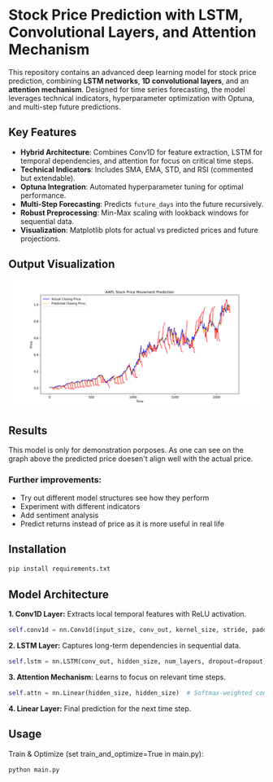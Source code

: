 # Stock Price Prediction with LSTM, Convolutional Layers, and Attention Mechanism

This repository contains an advanced deep learning model for stock price prediction, combining **LSTM networks**, **1D convolutional layers**, and an **attention mechanism**. Designed for time series forecasting, the model leverages technical indicators, hyperparameter optimization with Optuna, and multi-step future predictions.

## Key Features
- **Hybrid Architecture**: Combines Conv1D for feature extraction, LSTM for temporal dependencies, and attention for focus on critical time steps.
- **Technical Indicators**: Includes SMA, EMA, STD, and RSI (commented but extendable).
- **Optuna Integration**: Automated hyperparameter tuning for optimal performance.
- **Multi-Step Forecasting**: Predicts `future_days` into the future recursively.
- **Robust Preprocessing**: Min-Max scaling with lookback windows for sequential data.
- **Visualization**: Matplotlib plots for actual vs predicted prices and future projections.

## Output Visualization
![Example Prediction for AAPL](AAPL_prediction_20241106_193555.png)

## Results
This model is only for demonstration porposes. As one can see on the graph above the predicted price doesen't align well with the actual price.
### Further improvements:
  - Try out different model structures see how they perform
  - Experiment with different indicators
  - Add sentiment analysis
  - Predict returns instead of price as it is more useful in real life

## Installation
```bash
pip install requirements.txt
```
## Model Architecture
**1. Conv1D Layer:** Extracts local temporal features with ReLU activation.
```python
self.conv1d = nn.Conv1d(input_size, conv_out, kernel_size, stride, padding)
```
**2. LSTM Layer:** Captures long-term dependencies in sequential data.
```python
self.lstm = nn.LSTM(conv_out, hidden_size, num_layers, dropout=dropout)
```
**3. Attention Mechanism:** Learns to focus on relevant time steps.
```python
self.attn = nn.Linear(hidden_size, hidden_size)  # Softmax-weighted context
```
**4. Linear Layer:** Final prediction for the next time step.

## Usage

Train & Optimize (set train_and_optimize=True in main.py):
```bash
python main.py
```

